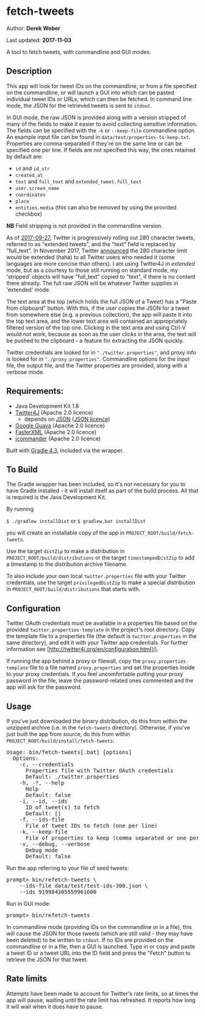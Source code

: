 # fetch-tweets

Author: **Derek Weber**

Last updated: **2017-11-03**

A tool to fetch tweets, with commandline and GUI modes.


## Description

This app will look for tweet IDs on the commandline, or from a file specified on
the commandline, or will launch a GUI into which can be pasted individual tweet IDs
or URLs, which can then be fetched. In command line mode, the JSON for the retrieved
tweets is sent to `stdout`.
 
In GUI mode, the raw JSON is provided along with a version stripped of many of the
fields to make it easier to avoid collecting sensitive information. The fields can be
specified with the `-k` or `--keep-file` commandline option. An example input file
can be found in `data/test/properties-to-keep.txt`. Properties are comma-separated if
they're on the same line or can be specified one per line. If fields are not specified
this way, the ones retained by default are:

 + `id` and `id_str`
 + `created_at`
 + `text` and `full_text` and `extended_tweet.full_text`
 + `user.screen_name`
 + `coordinates`
 + `place`
 + `entities.media` (this can also be removed by using the provided checkbox)
 
**NB** Field stripping is not provided in the commandline version.

As of [2017-09-27](https://developer.twitter.com/en/docs/tweets/tweet-updates),
Twitter is progressively rolling out 280 character tweets, referred to as 
"extended tweets", and the "text" field is replaced by "full_text". In November
2017, Twitter [announced](https://blog.twitter.com/official/en_us/topics/product/2017/tweetingmadeeasier.html)
the 280 character limit would be extended (haha) to all Twitter users who needed
it (some languages are more concise than others). I am using Twitter4J in
_extended_ mode, but as a courtesy to those still running on standard mode, my
'stripped' objects will have "full_text" copied to "text", if there is no content
there already. The full raw JSON will be whatever Twitter supplies in 'extended' mode.

The text area at the top (which holds the full JSON of a Tweet) has a "Paste from
clipboard" button. With this, if the user copies the JSON for a tweet from 
somewhere else (e.g. a previous collection), the app will paste it into the top
text area, and the lower text area will contained an appropriately filtered version 
of the top one. Clicking in the text area and using Ctrl-V would not work, because
as soon as the user clicks in the area, the text will be pushed to the clipboard -
a feature for extracting the JSON quickly.

Twitter credentials are looked for in `"./twitter.properties"`, and proxy info
is looked for in `"./proxy.properties"`. Commandline options for the input file,
the output file, and the Twitter properties are provided, along with a verbose
mode.


## Requirements:

 + Java Development Kit 1.8
 + [Twitter4J](http://twitter4j.org) (Apache 2.0 licence)
   + depends on [JSON](http://json.org) ([JSON licence](http://www.json.org/license.html))
 + [Google Guava](https://github.com/google/guava) (Apache 2.0 licence) 
 + [FasterXML](http://wiki.fasterxml.com/JacksonHome) (Apache 2.0 licence)
 + [jcommander](http://jcommander.org) (Apache 2.0 licence)

Built with [Gradle 4.3](http://gradle.org), included via the wrapper.


## To Build

The Gradle wrapper has been included, so it's not necessary for you to have
Gradle installed - it will install itself as part of the build process. All that
is required is the Java Development Kit.

By running

`$ ./gradlew installDist` or `$ gradlew.bat installDist`

you will create an installable copy of the app in `PROJECT_ROOT/build/fetch-tweets`.

Use the target `distZip` to make a distribution in `PROJECT_ROOT/build/distributions`
or the target `timestampedDistZip` to add a timestamp to the distribution archive
filename.

To also include your own local `twitter.properties` file with your Twitter
credentials, use the target `privilegedDistZip` to make a special distribution
in `PROJECT_ROOT/build/distributions` that starts with.


## Configuration

Twitter OAuth credentials must be available in a properties file based on the
provided `twitter.properties-template` in the project's root directory. Copy the
template file to a properties file (the default is `twitter.properties` in the
same directory), and edit it with your Twitter app credentials. For further
information see [http://twitter4j.org/en/configuration.html]().

If running the app behind a proxy or filewall, copy the
`proxy.properties-template` file to a file named `proxy.properties` and set the
properties inside to your proxy credentials. If you feel uncomfortable putting
your proxy password in the file, leave the password-related ones commented and
the app will ask for the password.


## Usage
If you've just downloaded the binary distribution, do this from within the
unzipped archive (i.e. in the `fetch-tweets` directory). Otherwise, if you've
just built the app from source, do this from within
`PROJECT_ROOT/build/install/fetch-tweets`:

<pre>
Usage: bin/fetch-tweets[.bat] [options]
  Options:
    -c, --credentials
      Properties file with Twitter OAuth credentials
      Default: ./twitter.properties
    -h, -?, --help
      Help
      Default: false
    -i, --id, --ids
      ID of tweet(s) to fetch
      Default: []
    -f, --ids-file
      File of tweet IDs to fetch (one per line)
    -k, --keep-file
      File of properties to keep (comma separated or one per line)
    -v, --debug, --verbose
      Debug mode
      Default: false
</pre>

Run the app referring to your file of seed tweets:
<pre>
prompt> bin/refetch-tweets \
    --ids-file data/test/test-ids-300.json \
    --ids 919984305559961600
</pre>

Run in GUI mode:
<pre>
prompt> bin/refetch-tweets
</pre>

In commandline mode (providing IDs on the commandline or in a file), this will
cause the JSON for those tweets (which are still valid - they may have been
deleted) to be written to `stdout`. If no IDs are provided on the commandline or
in a file, then a GUI is launched. Type in or copy and paste a tweet ID or a tweet
URL into the ID field and press the "Fetch" button to retrieve the JSON for
that tweet.

## Rate limits

Attempts have been made to account for Twitter's rate limits, so at times the
app will pause, waiting until the rate limit has refreshed. It reports how long
it will wait when it does have to pause.
